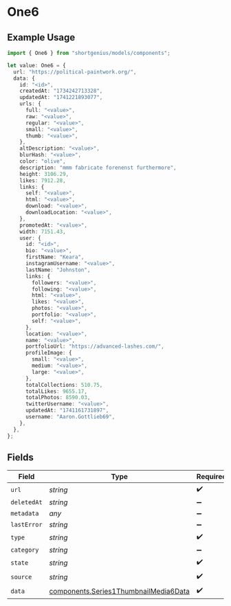 # One6

## Example Usage

```typescript
import { One6 } from "shortgenius/models/components";

let value: One6 = {
  url: "https://political-paintwork.org/",
  data: {
    id: "<id>",
    createdAt: "1734242713328",
    updatedAt: "1741221893077",
    urls: {
      full: "<value>",
      raw: "<value>",
      regular: "<value>",
      small: "<value>",
      thumb: "<value>",
    },
    altDescription: "<value>",
    blurHash: "<value>",
    color: "olive",
    description: "mmm fabricate forenenst furthermore",
    height: 3106.29,
    likes: 7912.28,
    links: {
      self: "<value>",
      html: "<value>",
      download: "<value>",
      downloadLocation: "<value>",
    },
    promotedAt: "<value>",
    width: 7151.43,
    user: {
      id: "<id>",
      bio: "<value>",
      firstName: "Keara",
      instagramUsername: "<value>",
      lastName: "Johnston",
      links: {
        followers: "<value>",
        following: "<value>",
        html: "<value>",
        likes: "<value>",
        photos: "<value>",
        portfolio: "<value>",
        self: "<value>",
      },
      location: "<value>",
      name: "<value>",
      portfolioUrl: "https://advanced-lashes.com/",
      profileImage: {
        small: "<value>",
        medium: "<value>",
        large: "<value>",
      },
      totalCollections: 510.75,
      totalLikes: 9655.17,
      totalPhotos: 8590.03,
      twitterUsername: "<value>",
      updatedAt: "1741161731897",
      username: "Aaron.Gottlieb69",
    },
  },
};
```

## Fields

| Field                                                                                          | Type                                                                                           | Required                                                                                       | Description                                                                                    |
| ---------------------------------------------------------------------------------------------- | ---------------------------------------------------------------------------------------------- | ---------------------------------------------------------------------------------------------- | ---------------------------------------------------------------------------------------------- |
| `url`                                                                                          | *string*                                                                                       | :heavy_check_mark:                                                                             | N/A                                                                                            |
| `deletedAt`                                                                                    | *string*                                                                                       | :heavy_minus_sign:                                                                             | N/A                                                                                            |
| `metadata`                                                                                     | *any*                                                                                          | :heavy_minus_sign:                                                                             | N/A                                                                                            |
| `lastError`                                                                                    | *string*                                                                                       | :heavy_minus_sign:                                                                             | N/A                                                                                            |
| `type`                                                                                         | *string*                                                                                       | :heavy_check_mark:                                                                             | N/A                                                                                            |
| `category`                                                                                     | *string*                                                                                       | :heavy_minus_sign:                                                                             | N/A                                                                                            |
| `state`                                                                                        | *string*                                                                                       | :heavy_check_mark:                                                                             | N/A                                                                                            |
| `source`                                                                                       | *string*                                                                                       | :heavy_check_mark:                                                                             | N/A                                                                                            |
| `data`                                                                                         | [components.Series1ThumbnailMedia6Data](../../models/components/series1thumbnailmedia6data.md) | :heavy_check_mark:                                                                             | N/A                                                                                            |
